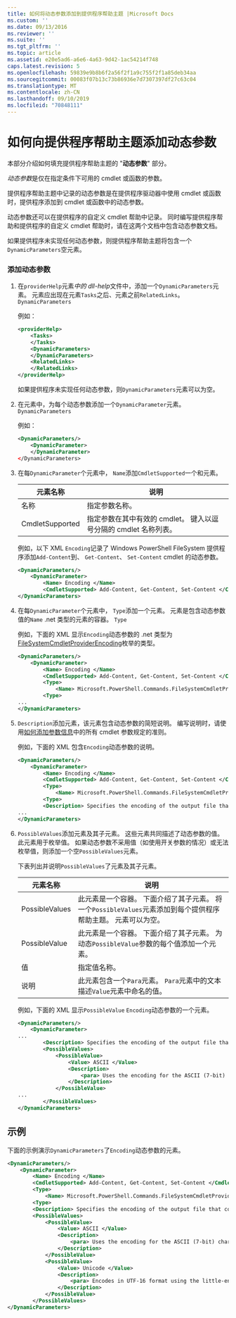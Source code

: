 ```yaml
---
title: 如何将动态参数添加到提供程序帮助主题 |Microsoft Docs
ms.custom: ''
ms.date: 09/13/2016
ms.reviewer: ''
ms.suite: ''
ms.tgt_pltfrm: ''
ms.topic: article
ms.assetid: e20e5ad6-a6e6-4a63-9d42-1ac54214f748
caps.latest.revision: 5
ms.openlocfilehash: 59839e9b8b6f2a56f2f1a9c755f2f1a85deb34aa
ms.sourcegitcommit: 00083f07b13c73b86936e7d7307397df27c63c04
ms.translationtype: MT
ms.contentlocale: zh-CN
ms.lasthandoff: 09/10/2019
ms.locfileid: "70848111"
---
```

# <a name="how-to-add-dynamic-parameters-to-a-provider-help-topic"></a>如何向提供程序帮助主题添加动态参数

本部分介绍如何填充提供程序帮助主题的 "**动态参数**" 部分。

*动态参数*是仅在指定条件下可用的 cmdlet 或函数的参数。

提供程序帮助主题中记录的动态参数是在提供程序驱动器中使用 cmdlet 或函数时，提供程序添加到 cmdlet 或函数中的动态参数。

动态参数还可以在提供程序的自定义 cmdlet 帮助中记录。 同时编写提供程序帮助和提供程序的自定义 cmdlet 帮助时，请在这两个文档中包含动态参数文档。

如果提供程序未实现任何动态参数，则提供程序帮助主题将包含一个`DynamicParameters`空元素。

### <a name="to-add-dynamic-parameters"></a>添加动态参数

1. 在`providerHelp`元素*中的 dll-help*文件中，添加一个`DynamicParameters`元素。 元素应出现在元素`Tasks`之后、元素之前`RelatedLinks`。 `DynamicParameters`

   例如：

    ```xml
    <providerHelp>
        <Tasks>
        </Tasks>
        <DynamicParameters>
        </DynamicParameters>
        <RelatedLinks>
        </RelatedLinks>
    </providerHelp>
    ```

   如果提供程序未实现任何动态参数，则`DynamicParameters`元素可以为空。

2. 在元素中，为每个动态参数添加一个`DynamicParameter`元素。 `DynamicParameters`

   例如：

    ```xml
    <DynamicParameters/>
        <DynamicParameter>
        </DynamicParameter>
    </DynamicParameters>
    ```

3. 在每`DynamicParameter`个元素中， `Name`添加`CmdletSupported`一个和元素。

   |元素名称|说明|
   |------------------|-----------------|
   |名称|指定参数名称。|
   |CmdletSupported|指定参数在其中有效的 cmdlet。 键入以逗号分隔的 cmdlet 名称列表。|

   例如，以下 XML `Encoding`记录了 Windows PowerShell FileSystem 提供程序添加`Add-Content`到、 `Get-Content`、 `Set-Content` cmdlet 的动态参数。

    ```xml
    <DynamicParameters/>
        <DynamicParameter>
            <Name> Encoding </Name>
            <CmdletSupported> Add-Content, Get-Content, Set-Content </CmdletSupported>
    </DynamicParameters>

    ```

4. 在每`DynamicParameter`个元素中， `Type`添加一个元素。 元素是包含动态参数值的`Name` .net 类型的元素的容器。 `Type`

   例如，下面的 XML 显示`Encoding`动态参数的 .net 类型为[FileSystemCmdletProviderEncoding](/dotnet/api/microsoft.powershell.commands.filesystemcmdletproviderencoding)枚举的类型。

    ```xml
    <DynamicParameters/>
        <DynamicParameter>
            <Name> Encoding </Name>
            <CmdletSupported> Add-Content, Get-Content, Set-Content </CmdletSupported>
            <Type>
                <Name> Microsoft.PowerShell.Commands.FileSystemCmdletProviderEncoding </Name>
            <Type>
    ...
    </DynamicParameters>
    ```

5. `Description`添加元素，该元素包含动态参数的简短说明。 编写说明时，请使用[如何添加参数信息](./how-to-add-parameter-information.md)中的所有 cmdlet 参数规定的准则。

   例如，下面的 XML 包含`Encoding`动态参数的说明。

    ```xml
    <DynamicParameters/>
        <DynamicParameter>
            <Name> Encoding </Name>
            <CmdletSupported> Add-Content, Get-Content, Set-Content </CmdletSupported>
            <Type>
                <Name> Microsoft.PowerShell.Commands.FileSystemCmdletProviderEncoding </Name>
            <Type>
            <Description> Specifies the encoding of the output file that contains the content. </Description>
    ...
    </DynamicParameters>
    ```

6. `PossibleValues`添加元素及其子元素。 这些元素共同描述了动态参数的值。 此元素用于枚举值。 如果动态参数不采用值（如使用开关参数的情况）或无法枚举值，则添加一个空`PossibleValues`元素。

   下表列出并说明`PossibleValues`了元素及其子元素。

   |元素名称|说明|
   |------------------|-----------------|
   |PossibleValues|此元素是一个容器。 下面介绍了其子元素。 将一个`PossibleValues`元素添加到每个提供程序帮助主题。 元素可以为空。|
   |PossibleValue|此元素是一个容器。 下面介绍了其子元素。 为动态`PossibleValue`参数的每个值添加一个元素。|
   |值|指定值名称。|
   |说明|此元素包含一个`Para`元素。 `Para`元素中的文本描述`Value`元素中命名的值。|

   例如，下面的 XML 显示`PossibleValue` `Encoding`动态参数的一个元素。

    ```xml
    <DynamicParameters/>
        <DynamicParameter>
    ...
            <Description> Specifies the encoding of the output file that contains the content. </Description>
            <PossibleValues>
                <PossibleValue>
                    <Value> ASCII </Value>
                    <Description>
                        <para> Uses the encoding for the ASCII (7-bit) character set. </para>
                    </Description>
                </PossibleValue>
    ...
            </PossibleValues>
    </DynamicParameters>
    ```

## <a name="example"></a>示例

下面的示例演示`DynamicParameters`了`Encoding`动态参数的元素。

```xml
<DynamicParameters/>
    <DynamicParameter>
        <Name> Encoding </Name>
        <CmdletSupported> Add-Content, Get-Content, Set-Content </CmdletSupported>
        <Type>
            <Name> Microsoft.PowerShell.Commands.FileSystemCmdletProviderEncoding </Name>
        <Type>
        <Description> Specifies the encoding of the output file that contains the content. </Description>
        <PossibleValues>
            <PossibleValue>
                <Value> ASCII </Value>
                <Description>
                    <para> Uses the encoding for the ASCII (7-bit) character set. </para>
                </Description>
            </PossibleValue>
            <PossibleValue>
                <Value> Unicode </Value>
                <Description>
                    <para> Encodes in UTF-16 format using the little-endian byte order. </para>
                </Description>
            </PossibleValue>
        </PossibleValues>
</DynamicParameters>
```